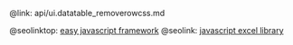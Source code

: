 @link: api/ui.datatable_removerowcss.md

@seolinktop: [easy javascript framework](https://webix.com)
@seolink: [javascript excel library](https://webix.com/widget/excel_viewer/)